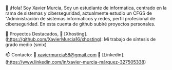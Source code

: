 👋 ¡Hola! Soy Xavier Murcia,
    Soy un estudiante de informatica, centrado en la rama de sistemas y ciberseguridad, 
    actualmente estudio un CFGS de "Administración de sistemas informaticos y redes, perfil profesional de ciberseguridad. 
    En esta cuenta de github subiré proyectos personales.

🚀 Proyectos Destacados,
🔧 [Xhosting].(https://github.com/XavierMurcia16/xhosting): Mi trabajo de síntesis de grado medio (smix)


📫 Contacto:
  📧 xaviermurcia58@gmail.com
  💼 [Linkedin].(https://www.linkedin.com/in/xavier-murcia-márquez-327505338)
